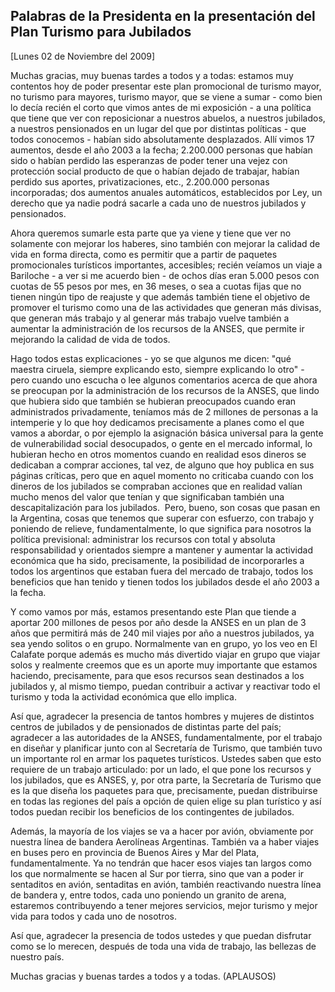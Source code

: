 Palabras de la Presidenta en la presentación del Plan Turismo para Jubilados
----------------------------------------------------------------------------

[Lunes 02 de Noviembre del 2009]

Muchas gracias, muy buenas tardes a todos y a todas: estamos muy
contentos hoy de poder presentar este plan promocional de turismo mayor,
no turismo para mayores, turismo mayor, que se viene a sumar - como bien
lo decía recién el corto que vimos antes de mi exposición - a una
política que tiene que ver con reposicionar a nuestros abuelos, a
nuestros jubilados, a nuestros pensionados en un lugar del que por
distintas políticas - que todos conocemos - habían sido absolutamente
desplazados. Allí vimos 17 aumentos, desde el año 2003 a la fecha;
2.200.000 personas que habían sido o habían perdido las esperanzas de
poder tener una vejez con protección social producto de que o habían
dejado de trabajar, habían perdido sus aportes, privatizaciones, etc.,
2.200.000 personas incorporadas; dos aumentos anuales automáticos,
establecidos por Ley, un derecho que ya nadie podrá sacarle a cada uno
de nuestros jubilados y pensionados.

Ahora queremos sumarle esta parte que ya viene y tiene que ver no
solamente con mejorar los haberes, sino también con mejorar la calidad
de vida en forma directa, como es permitir que a partir de paquetes
promocionales turísticos importantes, accesibles; recién veíamos un
viaje a Bariloche - a ver si me acuerdo bien - de ochos días eran 5.000
pesos con cuotas de 55 pesos por mes, en 36 meses, o sea a cuotas fijas
que no tienen ningún tipo de reajuste y que además también tiene el
objetivo de promover el turismo como una de las actividades que generan
más divisas, que generan más trabajo y al generar más trabajo vuelve
también a aumentar la administración de los recursos de la ANSES, que
permite ir mejorando la calidad de vida de todos.

Hago todos estas explicaciones - yo se que algunos me dicen: "qué
maestra ciruela, siempre explicando esto, siempre explicando lo otro" -
pero cuando uno escucha o lee algunos comentarios acerca de que ahora se
preocupan por la administración de los recursos de la ANSES, que lindo
que hubiera sido que también se hubieran preocupados cuando eran
administrados privadamente, teníamos más de 2 millones de personas a la
intemperie y lo que hoy dedicamos precisamente a planes como el que
vamos a abordar, o por ejemplo la asignación básica universal para la
gente de vulnerabilidad social desocupados, o gente en el mercado
informal, lo hubieran hecho en otros momentos cuando en realidad esos
dineros se dedicaban a comprar acciones, tal vez, de alguno que hoy
publica en sus páginas críticas, pero que en aquel momento no criticaba
cuando con los dineros de los jubilados se compraban acciones que en
realidad valían mucho menos del valor que tenían y que significaban
también una descapitalización para los jubilados.  Pero, bueno, son
cosas que pasan en la Argentina, cosas que tenemos que superar con
esfuerzo, con trabajo y poniendo de relieve, fundamentalmente, lo que
significa para nosotros la política previsional: administrar los
recursos con total y absoluta responsabilidad y orientados siempre a
mantener y aumentar la actividad económica que ha sido, precisamente, la
posibilidad de incorporarles a todos los argentinos que estaban fuera
del mercado de trabajo, todos los beneficios que han tenido y tienen
todos los jubilados desde el año 2003 a la fecha.

Y como vamos por más, estamos presentando este Plan que tiende a aportar
200 millones de pesos por año desde la ANSES en un plan de 3 años que
permitirá más de 240 mil viajes por año a nuestros jubilados, ya sea
yendo solitos o en grupo. Normalmente van en grupo, yo los veo en El
Calafate porque además es mucho más divertido viajar en grupo que viajar
solos y realmente creemos que es un aporte muy importante que estamos
haciendo, precisamente, para que esos recursos sean destinados a los
jubilados y, al mismo tiempo, puedan contribuir a activar y reactivar
todo el turismo y toda la actividad económica que ello implica.

Así que, agradecer la presencia de tantos hombres y mujeres de distintos
centros de jubilados y de pensionados de distintas parte del país;
agradecer a las autoridades de la ANSES, fundamentalmente, por el
trabajo en diseñar y planificar junto con al Secretaría de Turismo, que
también tuvo un importante rol en armar los paquetes turísticos. Ustedes
saben que esto requiere de un trabajo articulado: por un lado, el que
pone los recursos y los jubilados, que es ANSES, y, por otra parte, la
Secretaría de Turismo que es la que diseña los paquetes para que,
precisamente, puedan distribuirse en todas las regiones del país a
opción de quien elige su plan turístico y así todos puedan recibir los
beneficios de los contingentes de jubilados.

Además, la mayoría de los viajes se va a hacer por avión, obviamente por
nuestra línea de bandera Aerolíneas Argentinas. También va a haber
viajes en buses pero en provincia de Buenos Aires y Mar del Plata,
fundamentalmente. Ya no tendrán que hacer esos viajes tan largos como
los que normalmente se hacen al Sur por tierra, sino que van a poder ir
sentaditos en avión, sentaditas en avión, también reactivando nuestra
línea de bandera y, entre todos, cada uno poniendo un granito de arena,
estaremos contribuyendo a tener mejores servicios, mejor turismo y mejor
vida para todos y cada uno de nosotros.

Así que, agradecer la presencia de todos ustedes y que puedan disfrutar
como se lo merecen, después de toda una vida de trabajo, las bellezas de
nuestro país.

Muchas gracias y buenas tardes a todos y a todas. (APLAUSOS)
